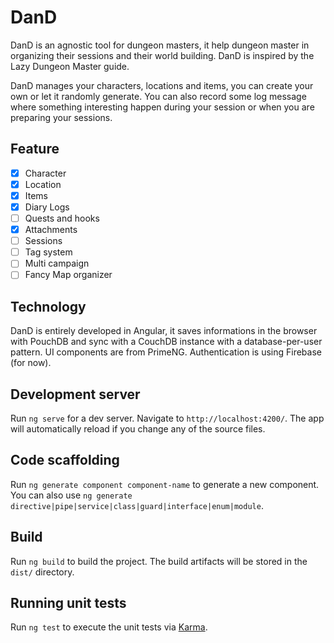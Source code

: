 # DanD

DanD is an agnostic tool for dungeon masters, it help dungeon master in organizing their sessions and their world building. DanD is inspired by the Lazy Dungeon Master guide.

DanD manages your characters, locations and items, you can create your own or let it randomly generate. You can also record some log message where something interesting happen during your session or when you are preparing your sessions.

## Feature

- [x] Character
- [x] Location
- [x] Items
- [x] Diary Logs
- [ ] Quests and hooks
- [x] Attachments
- [ ] Sessions
- [ ] Tag system
- [ ] Multi campaign
- [ ] Fancy Map organizer

## Technology

DanD is entirely developed in Angular, it saves informations in the browser with PouchDB and sync with a CouchDB instance with a database-per-user pattern. UI components are from PrimeNG. Authentication is using Firebase (for now).

## Development server

Run `ng serve` for a dev server. Navigate to `http://localhost:4200/`. The app will automatically reload if you change any of the source files.

## Code scaffolding

Run `ng generate component component-name` to generate a new component. You can also use `ng generate directive|pipe|service|class|guard|interface|enum|module`.

## Build

Run `ng build` to build the project. The build artifacts will be stored in the `dist/` directory.

## Running unit tests

Run `ng test` to execute the unit tests via [Karma](https://karma-runner.github.io).
